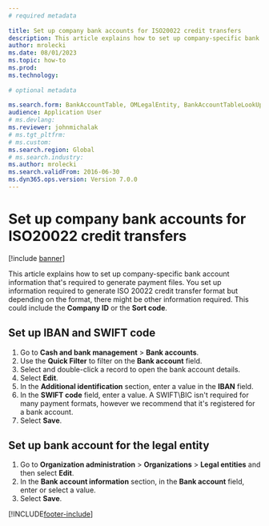 ```yaml
--- 
# required metadata 
 
title: Set up company bank accounts for ISO20022 credit transfers
description: This article explains how to set up company-specific bank account information that's required to generate file payments. 
author: mrolecki
ms.date: 08/01/2023
ms.topic: how-to 
ms.prod:  
ms.technology:  
 
# optional metadata 
 
ms.search.form: BankAccountTable, OMLegalEntity, BankAccountTableLookUp   
audience: Application User 
# ms.devlang:  
ms.reviewer: johnmichalak
# ms.tgt_pltfrm:  
# ms.custom:  
ms.search.region: Global
# ms.search.industry: 
ms.author: mrolecki
ms.search.validFrom: 2016-06-30 
ms.dyn365.ops.version: Version 7.0.0 
---
```

# Set up company bank accounts for ISO20022 credit transfers

[!include [banner](../../includes/banner.md)]

This article explains how to set up company-specific bank account information that's required to generate payment files. You set up information required to generate ISO 20022 credit transfer format but depending on the format, there might be other information required. This could include the **Company ID** or the **Sort code**. 

## Set up IBAN and SWIFT code
1. Go to **Cash and bank management** > **Bank accounts**.
2. Use the **Quick Filter** to filter on the **Bank account** field.
3. Select and double-click a record to open the bank account details.
4. Select **Edit**.
5. In the **Additional identification** section, enter a value in the **IBAN** field.
6. In the **SWIFT code** field, enter a value. A SWIFT\BIC isn't required for many payment formats, however we recommend that it's registered for a bank account.  
7. Select **Save**.

## Set up bank account for the legal entity
1. Go to **Organization administration** > **Organizations** > **Legal entities** and then select **Edit**.
2. In the **Bank account information** section, in the **Bank account** field, enter or select a value.
3. Select **Save**.



[!INCLUDE[footer-include](../../../includes/footer-banner.md)]

